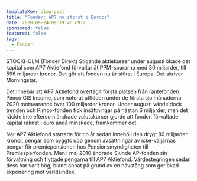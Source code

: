 ```yaml
---
templateKey: blog-post
title: "Fonder: AP7 nu störst i Europa"
date: 2020-09-24T09:19:46.697Z
sponsored: false
featured: false
tags:
  - Fonder
---
```

STOCKHOLM (Fonder Direkt) Stigande aktiekurser under augusti ökade det kapital som AP7 Aktiefond förvaltar åt PPM-spararna med 30 miljarder, till 596 miljarder kronor. Det gör att fonden nu är störst i Europa. Det skriver Morningstar.

Det innebär att AP7 Aktiefond övertagit första platsen från räntefonden Pimco GIS Income, som noterat utflöden under de första sju månaderna 2020 motsvarande över 100 miljarder kronor. Under augusti vände dock trenden och Pimco-fonden fick insättningar på nästan 6 miljarder, men det räckte inte eftersom ändrade valutakurser gjorde att fonden förvaltade kapital räknat i euro ändå minskade, framkommer det.

När AP7 Aktiefond startade för tio år sedan innehöll den drygt 80 miljarder kronor, pengar som byggts upp genom avsättningar av icke-väljarnas pengar för premiepensionen hos Pensionsmyndigheten till Premiesparfonden. Men i maj 2010 ändrade Sjunde AP-fonden sin förvaltning och flyttade pengarna till AP7 Aktiefond. Värdestegringen sedan dess har varit hög, bland annat på grund av en hävstång som ger ökad exponering mot världsindex.